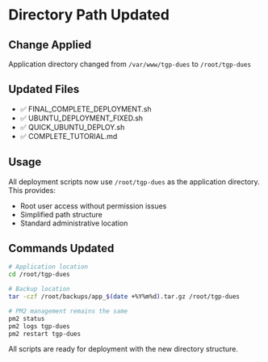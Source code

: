 # Directory Path Updated

## Change Applied
Application directory changed from `/var/www/tgp-dues` to `/root/tgp-dues`

## Updated Files
- ✅ FINAL_COMPLETE_DEPLOYMENT.sh
- ✅ UBUNTU_DEPLOYMENT_FIXED.sh  
- ✅ QUICK_UBUNTU_DEPLOY.sh
- ✅ COMPLETE_TUTORIAL.md

## Usage
All deployment scripts now use `/root/tgp-dues` as the application directory. This provides:
- Root user access without permission issues
- Simplified path structure
- Standard administrative location

## Commands Updated
```bash
# Application location
cd /root/tgp-dues

# Backup location
tar -czf /root/backups/app_$(date +%Y%m%d).tar.gz /root/tgp-dues

# PM2 management remains the same
pm2 status
pm2 logs tgp-dues
pm2 restart tgp-dues
```

All scripts are ready for deployment with the new directory structure.